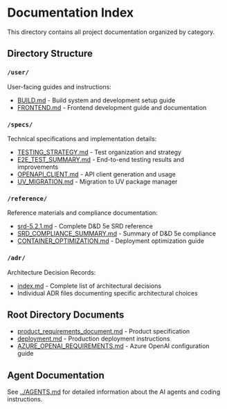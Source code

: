 # Documentation Index

This directory contains all project documentation organized by category.

## Directory Structure

### `/user/`
User-facing guides and instructions:
- [BUILD.md](user/BUILD.md) - Build system and development setup guide
- [FRONTEND.md](user/FRONTEND.md) - Frontend development guide and documentation

### `/specs/`
Technical specifications and implementation details:
- [TESTING_STRATEGY.md](specs/TESTING_STRATEGY.md) - Test organization and strategy
- [E2E_TEST_SUMMARY.md](specs/E2E_TEST_SUMMARY.md) - End-to-end testing results and improvements
- [OPENAPI_CLIENT.md](specs/OPENAPI_CLIENT.md) - API client generation and usage
- [UV_MIGRATION.md](specs/UV_MIGRATION.md) - Migration to UV package manager

### `/reference/`
Reference materials and compliance documentation:
- [srd-5.2.1.md](reference/srd-5.2.1.md) - Complete D&D 5e SRD reference
- [SRD_COMPLIANCE_SUMMARY.md](reference/SRD_COMPLIANCE_SUMMARY.md) - Summary of D&D 5e compliance
- [CONTAINER_OPTIMIZATION.md](reference/CONTAINER_OPTIMIZATION.md) - Deployment optimization guide

### `/adr/`
Architecture Decision Records:
- [index.md](adr/index.md) - Complete list of architectural decisions
- Individual ADR files documenting specific architectural choices

## Root Directory Documents

- [product_requirements_document.md](product_requirements_document.md) - Product specification
- [deployment.md](deployment.md) - Production deployment instructions
- [AZURE_OPENAI_REQUIREMENTS.md](AZURE_OPENAI_REQUIREMENTS.md) - Azure OpenAI configuration guide

## Agent Documentation

See [../AGENTS.md](../AGENTS.md) for detailed information about the AI agents and coding instructions.
